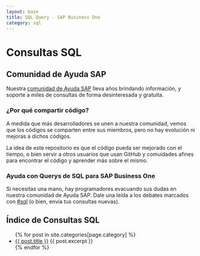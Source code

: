 ```yaml
---
layout: base
title: SQL Query - SAP Business One
category: sql
---
```


# Consultas SQL

## Comunidad de Ayuda SAP
Nuestra [comunidad de Ayuda SAP](https://foros.consultoria-sap.com) lleva años brindando información, y soporte a miles de consultas de forma desinteresada y gratuita. 

### ¿Por qué compartir código?
A medida que más desarrolladores se unen a nuestra comunidad, vemos que los códigos se comparten entre sus miembros, pero no hay evolución ni mejoras a dichos códigos.

La idea de este repositorio es que el código pueda ser mejorado con el tiempo, o bien servir a otros usuarios que usan GitHub y comuidades afines para encontrar el código y aprender más sobre el mismo.

### Ayuda con Querys de SQL para SAP Business One
Si necesitas una mano, hay programadores evacuando sus dudas en nuestra comunidad de Ayuda SAP.
Dale una leída a los debates marcados con [#sql](https://foros.consultoria-sap.com/tags/sql) (o bien, envía tus consultas nuevas).

## Índice de Consultas SQL

<ul>      
{% for post in site.categories[page.category] %}
  <li>
    <a href="{{ site.baseurl }}{{ post.url }}">{{ post.title }}</a>
    {{ post.excerpt }}
  </li>
{% endfor %}                                                     
</ul>
